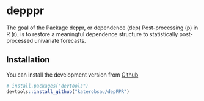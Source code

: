 
<!-- README.md is generated from README.Rmd. Please edit that file -->
# depppr

<!-- badges: start -->
<!-- badges: end -->
The goal of the Package deppr, or dependence (dep) Post-processing (p) in R (r), is to restore a meaningful dependence structure to statistically post-processed univariate forecasts.

## Installation

<!-- You can install the released version of depPPR from [CRAN](https://CRAN.R-project.org) with: -->
<!-- ``` r -->
<!-- install.packages("depPPR") -->
<!-- ``` -->
You can install the development version from [Github](https://github.com/katerobsau/depPPR) <!-- And the development version from [GitHub](https://github.com/) with: -->

``` r
# install.packages("devtools")
devtools::install_github("katerobsau/depPPR")
```

<!-- ## Example -->
<!-- This is a basic example which shows you how to solve a common problem: -->
<!-- ```{r example} -->
<!-- library(depPPR) -->
<!-- ## basic example code -->
<!-- ``` -->
<!-- What is special about using `README.Rmd` instead of just `README.md`? You can include R chunks like so: -->
<!-- ```{r cars} -->
<!-- summary(cars) -->
<!-- ``` -->
<!-- You'll still need to render `README.Rmd` regularly, to keep `README.md` up-to-date. -->
<!-- You can also embed plots, for example: -->
<!-- ```{r pressure, echo = FALSE} -->
<!-- plot(pressure) -->
<!-- ``` -->
<!-- In that case, don't forget to commit and push the resulting figure files, so they display on GitHub! -->
